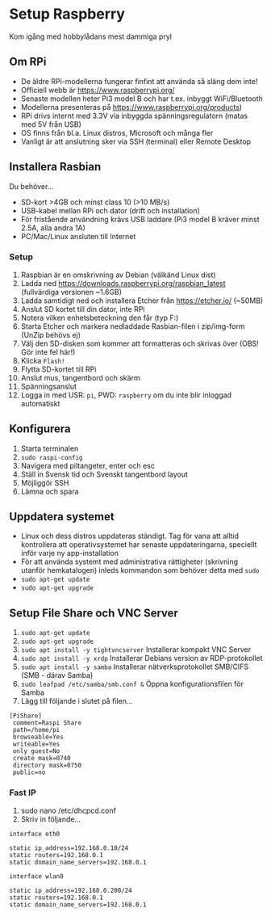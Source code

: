 # Setup Raspberry
Kom igång med hobbylådans mest dammiga pryl 

## Om RPi
* De äldre RPi-modellerna fungerar finfint att använda så släng dem inte!
* Officiell webb är https://www.raspberrypi.org/
* Senaste modellen heter Pi3 model B och har t.ex. inbyggt WiFi/Bluetooth
* Modellerna presenteras på https://www.raspberrypi.org/products)
* RPi drivs internt med 3.3V via inbyggda spänningsregulatorn (matas med 5V från USB)
* OS finns från bl.a. Linux distros, Microsoft och många fler
* Vanligt är att anslutning sker via SSH (terminal) eller Remote Desktop 

## Installera Rasbian
Du behöver...
* SD-kort >4GB och minst class 10 (>10 MB/s)
* USB-kabel mellan RPi och dator (drift och installation)
* För fristående användning krävs USB laddare (Pi3 model B kräver minst 2.5A, alla andra 1A)
* PC/Mac/Linux ansluten till Internet

### Setup
1. Raspbian är en omskrivning av Debian (välkänd Linux dist)
2. Ladda ned https://downloads.raspberrypi.org/raspbian_latest (fullvärdiga versionen ~1.6GB) 
3. Ladda samtidigt ned och installera Etcher från https://etcher.io/ (~50MB)
4. Anslut SD kortet till din dator, inte RPi
5. Notera vilken enhetsbeteckning den får (typ F:)
6. Starta Etcher och markera nedladdade Rasbian-filen i zip/img-form (UnZip behövs ej)
7. Välj den SD-disken som kommer att formatteras och skrivas över (OBS! Gör inte fel här!)
8. Klicka ```Flash!```
9. Flytta SD-kortet till RPi
10. Anslut mus, tangentbord och skärm
11. Spänningsanslut
12. Logga in med USR: ```pi```, PWD: ```raspberry``` om du inte blir inloggad automatiskt

## Konfigurera
1. Starta terminalen 
2. ```sudo raspi-config```
3. Navigera med piltangeter, enter och esc
4. Ställ in Svensk tid och Svenskt tangentbord layout
5. Möjliggör SSH
6. Lämna och spara

## Uppdatera systemet
* Linux och dess distros uppdateras ständigt. Tag för vana att alltid kontrollera att operativsystemet har senaste uppdateringarna, speciellt inför varje ny app-installation
* För att använda systemt med administrativa rättigheter (skrivning utanför hemkatalogen) inleds kommandon som behöver detta med ```sudo```
* ```sudo apt-get update```
* ```sudo apt-get upgrade```

## Setup File Share och VNC Server
1. ```sudo apt-get update```
2. ```sudo apt-get upgrade```
3. ```sudo apt install -y tightvncserver``` Installerar kompakt VNC Server
4. ```sudo apt install -y xrdp``` Installerar Debians version av RDP-protokollet
5. ```sudo apt install -y samba``` Installerar nätverksprotokollet SMB/CIFS (SMB - därav Samba)
6. ```sudo leafpad /etc/samba/smb.conf &``` Öppna konfigurationsfilen för Samba
7. Lägg till följande i slutet på filen...
```
[PiShare]
 comment=Raspi Share
 path=/home/pi
 browseable=Yes
 writeable=Yes
 only guest=No
 create mask=0740
 directory mask=0750
 public=no
 ```
 ### Fast IP
 1. sudo nano /etc/dhcpcd.conf
 2. Skriv in följande...
```
interface eth0

static ip_address=192.168.0.10/24
static routers=192.168.0.1
static domain_name_servers=192.168.0.1

interface wlan0

static ip_address=192.168.0.200/24
static routers=192.168.0.1
static domain_name_servers=192.168.0.1
```

